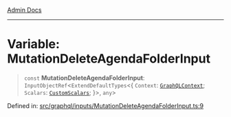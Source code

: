 [Admin Docs](/)

***

# Variable: MutationDeleteAgendaFolderInput

> `const` **MutationDeleteAgendaFolderInput**: `InputObjectRef`\<`ExtendDefaultTypes`\<\{ `Context`: [`GraphQLContext`](../../../context/type-aliases/GraphQLContext.md); `Scalars`: [`CustomScalars`](../../../scalars/type-aliases/CustomScalars.md); \}\>, `any`\>

Defined in: [src/graphql/inputs/MutationDeleteAgendaFolderInput.ts:9](https://github.com/PalisadoesFoundation/talawa-api/blob/c34688c69eb12a5eb721ebc8a0cd60b53e5fbf81/src/graphql/inputs/MutationDeleteAgendaFolderInput.ts#L9)
